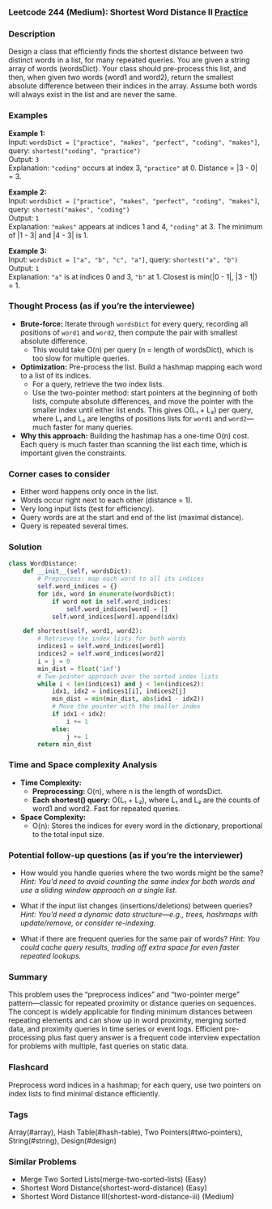 ### Leetcode 244 (Medium): Shortest Word Distance II [Practice](https://leetcode.com/problems/shortest-word-distance-ii)

### Description  
Design a class that efficiently finds the shortest distance between two distinct words in a list, for many repeated queries. You are given a string array of words (wordsDict). Your class should pre-process this list, and then, when given two words (word1 and word2), return the smallest absolute difference between their indices in the array. Assume both words will always exist in the list and are never the same.

### Examples  

**Example 1:**  
Input: `wordsDict = ["practice", "makes", "perfect", "coding", "makes"]`, query: `shortest("coding", "practice")`  
Output: `3`  
Explanation: `"coding"` occurs at index 3, `"practice"` at 0. Distance = |3 - 0| = 3.

**Example 2:**  
Input: `wordsDict = ["practice", "makes", "perfect", "coding", "makes"]`, query: `shortest("makes", "coding")`  
Output: `1`  
Explanation: `"makes"` appears at indices 1 and 4, `"coding"` at 3. The minimum of |1 - 3| and |4 - 3| is 1.

**Example 3:**  
Input: `wordsDict = ["a", "b", "c", "a"]`, query: `shortest("a", "b")`  
Output: `1`  
Explanation: `"a"` is at indices 0 and 3, `"b"` at 1. Closest is min(|0 - 1|, |3 - 1|) = 1.

### Thought Process (as if you’re the interviewee)  
- **Brute-force:** Iterate through `wordsDict` for every query, recording all positions of `word1` and `word2`, then compute the pair with smallest absolute difference.  
  - This would take O(n) per query (n = length of wordsDict), which is too slow for multiple queries.
- **Optimization:** Pre-process the list. Build a hashmap mapping each word to a list of its indices.
  - For a query, retrieve the two index lists.
  - Use the two-pointer method: start pointers at the beginning of both lists, compute absolute differences, and move the pointer with the smaller index until either list ends. This gives O(L₁ + L₂) per query, where L₁ and L₂ are lengths of positions lists for `word1` and `word2`—much faster for many queries.
- **Why this approach:** Building the hashmap has a one-time O(n) cost. Each query is much faster than scanning the list each time, which is important given the constraints.

### Corner cases to consider  
- Either word happens only once in the list.
- Words occur right next to each other (distance = 1).
- Very long input lists (test for efficiency).
- Query words are at the start and end of the list (maximal distance).
- Query is repeated several times.

### Solution

```python
class WordDistance:
    def __init__(self, wordsDict):
        # Preprocess: map each word to all its indices
        self.word_indices = {}
        for idx, word in enumerate(wordsDict):
            if word not in self.word_indices:
                self.word_indices[word] = []
            self.word_indices[word].append(idx)

    def shortest(self, word1, word2):
        # Retrieve the index lists for both words
        indices1 = self.word_indices[word1]
        indices2 = self.word_indices[word2]
        i = j = 0
        min_dist = float('inf')
        # Two-pointer approach over the sorted index lists
        while i < len(indices1) and j < len(indices2):
            idx1, idx2 = indices1[i], indices2[j]
            min_dist = min(min_dist, abs(idx1 - idx2))
            # Move the pointer with the smaller index
            if idx1 < idx2:
                i += 1
            else:
                j += 1
        return min_dist
```

### Time and Space complexity Analysis  

- **Time Complexity:**  
  - **Preprocessing:** O(n), where n is the length of wordsDict.  
  - **Each shortest() query:** O(L₁ + L₂), where L₁ and L₂ are the counts of word1 and word2. Fast for repeated queries.
- **Space Complexity:**  
  - O(n): Stores the indices for every word in the dictionary, proportional to the total input size.

### Potential follow-up questions (as if you’re the interviewer)  

- How would you handle queries where the two words might be the same?
  *Hint: You'd need to avoid counting the same index for both words and use a sliding window approach on a single list.*

- What if the input list changes (insertions/deletions) between queries?
  *Hint: You’d need a dynamic data structure—e.g., trees, hashmaps with update/remove, or consider re-indexing.*

- What if there are frequent queries for the same pair of words?
  *Hint: You could cache query results, trading off extra space for even faster repeated lookups.*

### Summary
This problem uses the “preprocess indices” and “two-pointer merge” pattern—classic for repeated proximity or distance queries on sequences. The concept is widely applicable for finding minimum distances between repeating elements and can show up in word proximity, merging sorted data, and proximity queries in time series or event logs. Efficient pre-processing plus fast query answer is a frequent code interview expectation for problems with multiple, fast queries on static data.


### Flashcard
Preprocess word indices in a hashmap; for each query, use two pointers on index lists to find minimal distance efficiently.

### Tags
Array(#array), Hash Table(#hash-table), Two Pointers(#two-pointers), String(#string), Design(#design)

### Similar Problems
- Merge Two Sorted Lists(merge-two-sorted-lists) (Easy)
- Shortest Word Distance(shortest-word-distance) (Easy)
- Shortest Word Distance III(shortest-word-distance-iii) (Medium)